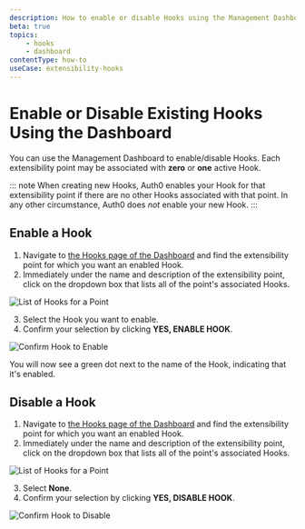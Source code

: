 ```yaml
---
description: How to enable or disable Hooks using the Management Dashboard
beta: true
topics:
    - hooks
    - dashboard
contentType: how-to
useCase: extensibility-hooks
---
```


# Enable or Disable Existing Hooks Using the Dashboard

You can use the Management Dashboard to enable/disable Hooks. Each extensibility point may be associated with **zero** or **one** active Hook.

::: note
When creating new Hooks, Auth0 enables your Hook for that extensibility point if there are no other Hooks associated with that point. In any other circumstance, Auth0 does *not* enable your new Hook.
:::

## Enable a Hook

1. Navigate to [the Hooks page of the Dashboard](${manage_url}/#/hooks) and find the extensibility point for which you want an enabled Hook.
2. Immediately under the name and description of the extensibility point, click on the dropdown box that lists all of the point's associated Hooks.

  ![List of Hooks for a Point](/media/articles/hooks/select-hook-to-enable.png)

3. Select the Hook you want to enable.
4. Confirm your selection by clicking **YES, ENABLE HOOK**.

  ![Confirm Hook to Enable](/media/articles/hooks/confirm-enable-hook.png)

You will now see a green dot next to the name of the Hook, indicating that it's enabled.

## Disable a Hook

1. Navigate to [the Hooks page of the Dashboard](${manage_url}/#/hooks) and find the extensibility point for which you want an enabled Hook.
2. Immediately under the name and description of the extensibility point, click on the dropdown box that lists all of the point's associated Hooks.

  ![List of Hooks for a Point](/media/articles/hooks/select-hook-to-enable.png)

3. Select **None**.
4. Confirm your selection by clicking **YES, DISABLE HOOK**.

  ![Confirm Hook to Disable](/media/articles/hooks/disable-hook.png)